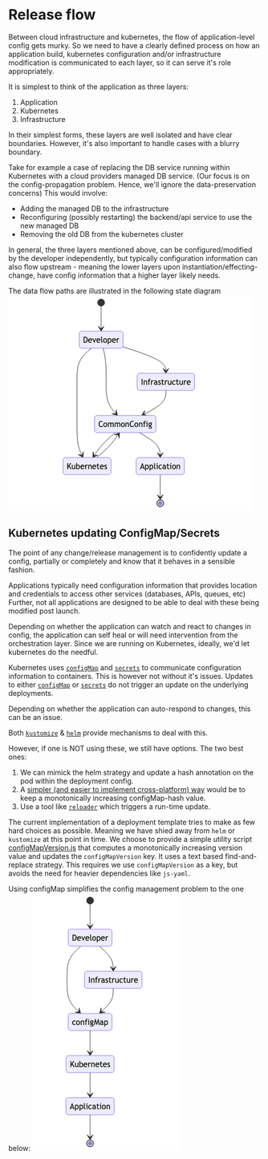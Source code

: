 # Release flow
Between cloud infrastructure and kubernetes, the flow of application-level
config gets murky. So we need to have a clearly defined process on how an
application build, kubernetes configuration and/or infrastructure modification
is communicated to each layer, so it can serve it's role appropriately.

It is simplest to think of the application as three layers:
1. Application
2. Kubernetes
3. Infrastructure

In their simplest forms, these layers are well isolated and have clear boundaries.
However, it's also important to handle cases with a blurry boundary.

Take for example a case of replacing the DB service running within Kubernetes with 
a cloud providers managed DB service. (Our focus is on the config-propagation
problem. Hence, we'll ignore the data-preservation concerns)
This would involve: 
- Adding the managed DB to the infrastructure
- Reconfiguring (possibly restarting) the backend/api service to use the new managed DB
- Removing the old DB from the kubernetes cluster

In general, the three layers mentioned above, can be configured/modified by the developer independently, but typically configuration information can also flow
upstream - meaning the lower layers upon instantiation/effecting-change, have
config information that a higher layer likely needs. 

The data flow paths are illustrated in the following state diagram
![Config Management](./images/config-mgmt.png)

## Kubernetes updating ConfigMap/Secrets
The point of any change/release management is to confidently update a config,
partially or completely and know that it behaves in a sensible fashion.

Applications typically need configuration information that provides
location and credentials to access other services (databases, APIs, queues, etc)
Further, not all applications are designed to be able to deal with these being
modified post launch.

Depending on whether the application can watch and react to changes in config,
the application can self heal or will need intervention from the orchestration layer.
Since we are running on Kubernetes, ideally, we'd let kubernetes do the needful.

Kubernetes uses [`configMap`](https://kubernetes.io/docs/concepts/configuration/configmap/) and [`secrets`](https://kubernetes.io/docs/concepts/configuration/secret/) 
to communicate configuration information to containers. This is however not without it's issues. Updates to either [`configMap`](https://kubernetes.io/docs/concepts/configuration/configmap/) or [`secrets`](https://kubernetes.io/docs/concepts/configuration/secret/) do not trigger an update on the underlying deployments.

Depending on whether the application can auto-respond to changes, this can be an issue. 

Both [`kustomize`](https://github.com/kubernetes-sigs/kustomize/blob/master/examples/configGeneration.md) & [`helm`](https://v2.helm.sh/docs/developing_charts/#automatically-roll-deployments-when-configmaps-or-secrets-change) provide mechanisms to deal with this. 

However, if one is NOT using these, we still have options. The two best ones:
1. We can mimick the helm strategy and update a hash annotation on the pod within the deployment config. 
2. A [simpler (and easier to implement cross-platform) way](https://stackoverflow.com/questions/37317003/restart-pods-when-configmap-updates-in-kubernetes/51421527#51421527) would be to keep a monotonically increasing configMap-hash value.
3. Use a tool like [`reloader`](https://github.com/stakater/Reloader) which triggers a run-time update. 

The current implementation of a deployment template tries to make as few hard choices as possible. 
Meaning we have shied away from `helm` or `kustomize` at this point in time. We choose to provide a simple utility script [configMapVersion.js](../bin/configMapVersion.js) that computes a monotonically increasing version value and updates the `configMapVersion` key. It uses a text based
find-and-replace strategy. This requires we use `configMapVersion` as a key, but avoids the need
for heavier dependencies like `js-yaml`.


Using configMap simplifies the config management problem to the one below:
![ConfigMap based config-management](./images/configMap.png)